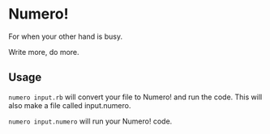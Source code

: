 Numero!
======
For when your other hand is busy.

Write more, do more.


Usage
-----

`numero input.rb` will convert your file to Numero! and run the code. This will also make a file called input.numero.

`numero input.numero` will run your Numero! code.